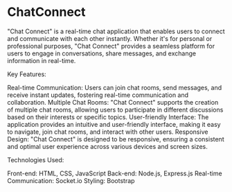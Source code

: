 # ChatConnect
"Chat Connect" is a real-time chat application that enables users to connect and communicate with each other instantly. Whether it's for personal or professional purposes, "Chat Connect" provides a seamless platform for users to engage in conversations, share messages, and exchange information in real-time.

Key Features:

Real-time Communication: Users can join chat rooms, send messages, and receive instant updates, fostering real-time communication and collaboration.
Multiple Chat Rooms: "Chat Connect" supports the creation of multiple chat rooms, allowing users to participate in different discussions based on their interests or specific topics.
User-friendly Interface: The application provides an intuitive and user-friendly interface, making it easy to navigate, join chat rooms, and interact with other users.
Responsive Design: "Chat Connect" is designed to be responsive, ensuring a consistent and optimal user experience across various devices and screen sizes.

Technologies Used:

Front-end: HTML, CSS, JavaScript
Back-end: Node.js, Express.js
Real-time Communication: Socket.io
Styling: Bootstrap
